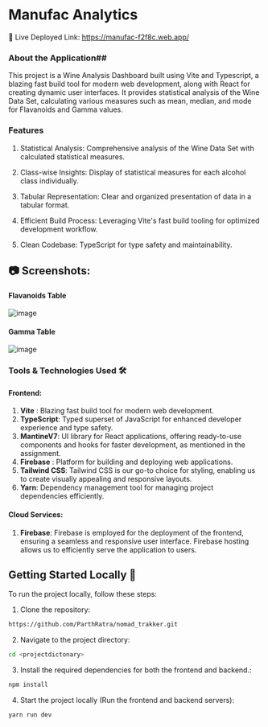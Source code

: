 # Manufac Analytics

🚀 Live Deployed Link: https://manufac-f2f8c.web.app/

### About the Application## 

This project is a Wine Analysis Dashboard built using Vite and Typescript, a blazing fast build tool for modern web development, along with React for creating dynamic user interfaces. It provides statistical analysis of the Wine Data Set, calculating various measures such as mean, median, and mode for Flavanoids and Gamma values.



### Features 
1. Statistical Analysis: Comprehensive analysis of the Wine Data Set with calculated statistical measures.

2. Class-wise Insights: Display of statistical measures for each alcohol class individually.

3. Tabular Representation: Clear and organized presentation of data in a tabular format.

4. Efficient Build Process: Leveraging Vite's fast build tooling for optimized development workflow.

5. Clean Codebase: TypeScript for type safety and maintainability.




## 📷 Screenshots: 

#### Flavanoids Table

![image](https://github.com/parthratra59/Manufac_analytics/assets/90822015/7a5ef556-cbfc-4467-a621-efc3df467cac)


#### Gamma Table

![image](https://github.com/parthratra59/Manufac_analytics/assets/90822015/25a86651-7817-4ddb-b519-7b89f79bace0)




### Tools & Technologies Used 🛠️

#### Frontend:

1. **Vite** : Blazing fast build tool for modern web development.
2. **TypeScript**: Typed superset of JavaScript for enhanced developer experience and type safety.
3. **MantineV7**: UI library for React applications, offering ready-to-use components and hooks for faster development, as mentioned in the assignment.
4. **Firebase** : Platform for building and deploying web applications.
5. **Tailwind CSS**: Tailwind CSS is our go-to choice for styling, enabling us to create visually appealing and responsive layouts.
6. **Yarn**: Dependency management tool for managing project dependencies efficiently.




#### Cloud Services:

1. **Firebase**: Firebase is employed for the deployment of the frontend, ensuring a seamless and responsive user interface. Firebase hosting allows us to efficiently serve the application to users.



## Getting Started Locally 🚀

To run the project locally, follow these steps:

1. Clone the repository:

```bash
https://github.com/ParthRatra/nomad_trakker.git
```

2. Navigate to the project directory:

```bash
cd <projectdictonary>
```

3. Install the required dependencies for both the frontend and backend.:

```bash
npm install
```

4. Start the project locally (Run the frontend and backend servers):

```bash
yarn run dev
```



